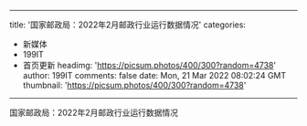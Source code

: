
---
title: '国家邮政局：2022年2月邮政行业运行数据情况'
categories: 
 - 新媒体
 - 199IT
 - 首页更新
headimg: 'https://picsum.photos/400/300?random=4738'
author: 199IT
comments: false
date: Mon, 21 Mar 2022 08:02:24 GMT
thumbnail: 'https://picsum.photos/400/300?random=4738'
---

<div>   
国家邮政局：2022年2月邮政行业运行数据情况  
</div>
            